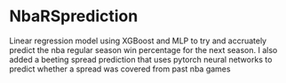 # NbaRSprediction
Linear regression model using XGBoost and MLP to try and accruately predict the nba regular season win percentage for the next season. I also added a beeting spread prediction that uses pytorch neural networks to predict whether a spread was covered from past nba games 
